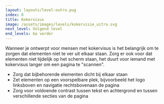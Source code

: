 ```yaml
---
layout: layouts/level-outro.pug
index: 6
title: Kokervisus
image: /assets/images/levels/kokervisie_uitro.svg
next_level: Volgend level
end_levels: Ga verder
---
```


Wanneer je ontwerpt voor mensen met kokervisus is het belangrijk om te zorgen dat elementen niet te ver uit elkaar staan. Zorg er ook voor dat elementen niet tijdelijk op het scherm staan, het duurt voor iemand met kokervisus langer om een pagina te "scannen".


* Zorg dat bijbehorende elementen dicht bij elkaar staan
* Zet elementen op een voorspelbare plek, bijvoorbeeld het logo linksboven en navigatie rechtsbovenaan de pagina
* Zorg voor voldoende contrast tussen tekst en achtergrond en tussen verschillende secties van de pagina
